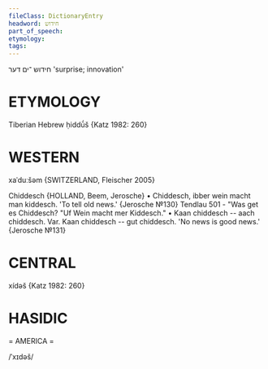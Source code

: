 ```yaml
---
fileClass: DictionaryEntry
headword: חידוש
part_of_speech: 
etymology: 
tags: 
---
```

חידוש
־ים
דער
'surprise; innovation'

ETYMOLOGY
===========
Tiberian Hebrew ḥiddū́š
{Katz 1982: 260}

WESTERN
========

xaˈduːšəm {SWITZERLAND, Fleischer 2005}

Chiddesch {HOLLAND, Beem, Jerosche}
	•	Chiddesch, ibber wein macht man kiddesch. 'To tell old news.' {Jerosche №130}
Tendlau 501 - "Was get es Chiddesch? "Uf Wein macht mer Kiddesch."
	•	Kaan chiddesch -- aach chiddesch. Var. Kaan chiddesch -- gut chiddesch. 'No news is good news.' {Jerosche №131}

CENTRAL
========

xídəš {Katz 1982: 260}

HASIDIC
=======
= AMERICA = 

/ˈxɪdəš/
